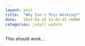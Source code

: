 ```yaml
---
layout: post
title:  "Why Isn't This Working?"
date:   2024-04-18 15:42:45 +0000
categories: jekyll update
---
```


This should work...
